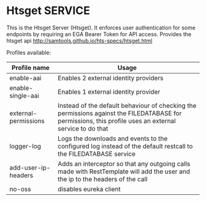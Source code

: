 # Htsget SERVICE

This is the Htsget  Server (Htsget). It enforces user authentication for some endpoints by requiring an EGA Bearer Token for API access. Provides the htsget api http://samtools.github.io/hts-specs/htsget.html 


Profiles available:

| Profile name | Usage |
| ------------- | ------------- |
|enable-aai  | Enables 2 external identity providers  |
|enable-single-aai  | Enables 1 external identity provider | 
|external-permissions  | Instead of the default behaviour of checking the permissions against the FILEDATABASE for permissions, this profile uses an external service to do that |
|logger-log  | Logs the downloads and events to the configured log instead of the default restcall to the FILEDATABASE service |
|add-user-ip-headers  | Adds an interceptor so that any outgoing calls made with  RestTemplate will add the user and the ip to the headers of the call |
|no-oss | disables eureka client |